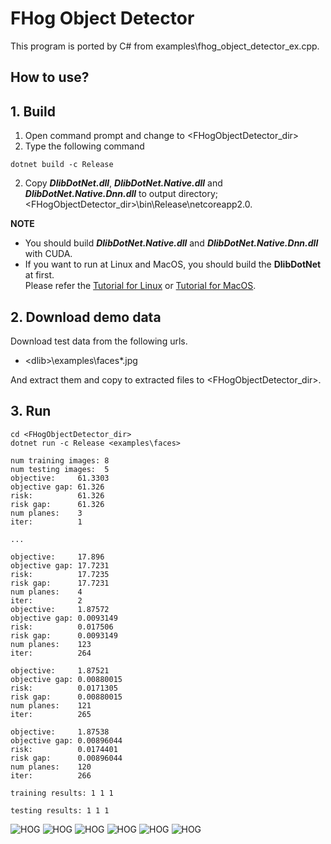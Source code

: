 ﻿# FHog Object Detector
 
This program is ported by C# from examples\fhog_object_detector_ex.cpp.

## How to use?

## 1. Build

1. Open command prompt and change to &lt;FHogObjectDetector_dir&gt;
1. Type the following command
````
dotnet build -c Release
````
2. Copy ***DlibDotNet.dll***, ***DlibDotNet.Native.dll*** and ***DlibDotNet.Native.Dnn.dll*** to output directory; &lt;FHogObjectDetector_dir&gt;\bin\Release\netcoreapp2.0.

**NOTE**  
- You should build ***DlibDotNet.Native.dll*** and ***DlibDotNet.Native.Dnn.dll*** with CUDA.
- If you want to run at Linux and MacOS, you should build the **DlibDotNet** at first.  
Please refer the [Tutorial for Linux](https://github.com/takuya-takeuchi/DlibDotNet/wiki/Tutorial-for-Linux) or [Tutorial for MacOS](https://github.com/takuya-takeuchi/DlibDotNet/wiki/Tutorial-for-MacOS).

## 2. Download demo data

Download test data from the following urls.

- &lt;dlib&gt;\examples\faces\*.jpg

And extract them and copy to extracted files to &lt;FHogObjectDetector_dir&gt;.

## 3. Run

````
cd <FHogObjectDetector_dir>
dotnet run -c Release <examples\faces>

num training images: 8
num testing images:  5
objective:     61.3303
objective gap: 61.326
risk:          61.326
risk gap:      61.326
num planes:    3
iter:          1

...

objective:     17.896
objective gap: 17.7231
risk:          17.7235
risk gap:      17.7231
num planes:    4
iter:          2
objective:     1.87572
objective gap: 0.0093149
risk:          0.017506
risk gap:      0.0093149
num planes:    123
iter:          264

objective:     1.87521
objective gap: 0.00880015
risk:          0.0171305
risk gap:      0.00880015
num planes:    121
iter:          265

objective:     1.87538
objective gap: 0.00896044
risk:          0.0174401
risk gap:      0.00896044
num planes:    120
iter:          266

training results: 1 1 1

testing results: 1 1 1
````

![HOG](images/0.png "HOG")
![HOG](images/1.png "HOG")
![HOG](images/2.png "HOG")
![HOG](images/3.png "HOG")
![HOG](images/4.png "HOG")
![HOG](images/5.png "HOG")